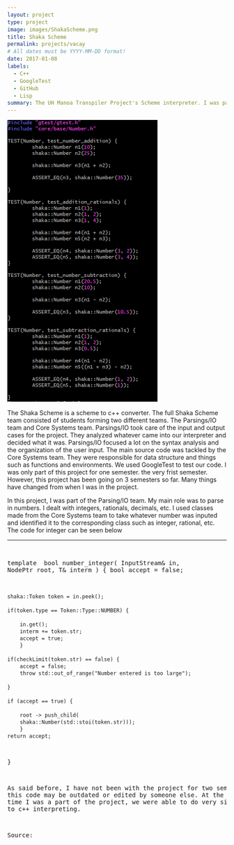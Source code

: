 ```yaml
---
layout: project
type: project
image: images/ShakaScheme.png
title: Shaka Scheme
permalink: projects/vacay
# All dates must be YYYY-MM-DD format!
date: 2017-01-08
labels:
  - C++
  - GoogleTest
  - GitHub
  - Lisp
summary: The UH Manoa Transpiler Project's Scheme interpreter. I was part of the Parsings/IO Team.
---
```


<img class="ui medium right floated rounded image" src="../images/googletest.png">

The Shaka Scheme is a scheme to c++ converter. The full Shaka Scheme team consisted of students forming two different teams. The Parsings/IO team and Core Systems team. Parsings/IO took care of the input and output cases for the project. They analyzed whatever came into our interpreter and decided what it was. Parsings/IO focused a lot on the syntax analysis and the organization of the user input. The main source code was tackled by the Core Systems team. They were responsible for data structure and things such as functions and environments. We used GoogleTest to test our code. I was only part of this project for one semester. the very frist semester. However, this project has been going on 3 semesters so far. Many things have changed from when I was in the project.

In this project, I was part of the Parsing/IO team. My main role was to parse in numbers. I dealt with integers, rationals, decimals, etc. I used classes made from the Core Systems team to take whatever number was inputed and identified it to the corresponding class such as integer, rational, etc. The code for integer can be seen below
<hr>
<pre>

template <typename T>
bool number_integer(
    InputStream&    in,
    NodePtr         root,
    T&              interm
) {
	bool accept = false;
   
	shaka::Token token = in.peek();

	if(token.type == Token::Type::NUMBER) {
		
        in.get();
        interm += token.str;
        accept = true;
    	}	

	if(checkLimit(token.str) == false) {
		accept = false;
		throw std::out_of_range("Number entered is too large");

	}

  	if (accept == true) {

        root -> push_child(
        shaka::Number(std::stoi(token.str)));
    	}
   	return accept;
}

As said before, I have not been with the project for two semesters so this code may be outdated or edited by someone else. At the end of the time I was a part of the project, we were able to do very simple scheme to c++ interpreting.

Source: <a href="https://github.com/uhmanoa-transpiler-project/shaka-scheme"><i class="large github icon">
